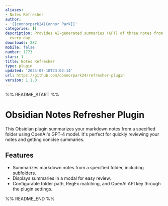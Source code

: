 ```yaml
---
aliases:
- Notes Refresher
author:
- '[[connorpark24|Connor Park]]'
categories: []
description: Provides AI-generated summaries (GPT) of three notes from your Vault
  every day.
downloads: 282
mobile: false
number: 1773
stars: 1
title: Notes Refresher
type: plugin
updated: '2024-07-18T23:02:14'
url: https://github.com/connorpark24/refresher-plugin
version: 1.1.0
---
```


%% README_START %%

# Obsidian Notes Refresher Plugin

This Obsidian plugin summarizes your markdown notes from a specified folder using OpenAI's GPT-4 model. It's perfect for quickly reviewing your notes and getting concise summaries.

## Features

- Summarizes markdown notes from a specified folder, including subfolders.
- Displays summaries in a modal for easy review.
- Configurable folder path, RegEx matching, and OpenAI API key through the plugin settings.


%% README_END %%